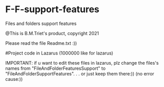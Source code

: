# F-F-support-features
Files and folders support features

@This is B.M.Triet's product, copyright 2021

Please read the file Readme.txt :))

#Project code in Lazarus (1000000 like for lazarus)

IMPORTANT:
if u want to edit these files in lazarus, plz change the files's names from  "FileAndFolderFeaturesSupport" to "FileAndFolderSupportFeatures". . . or just keep them there:)) (no error cause:))

